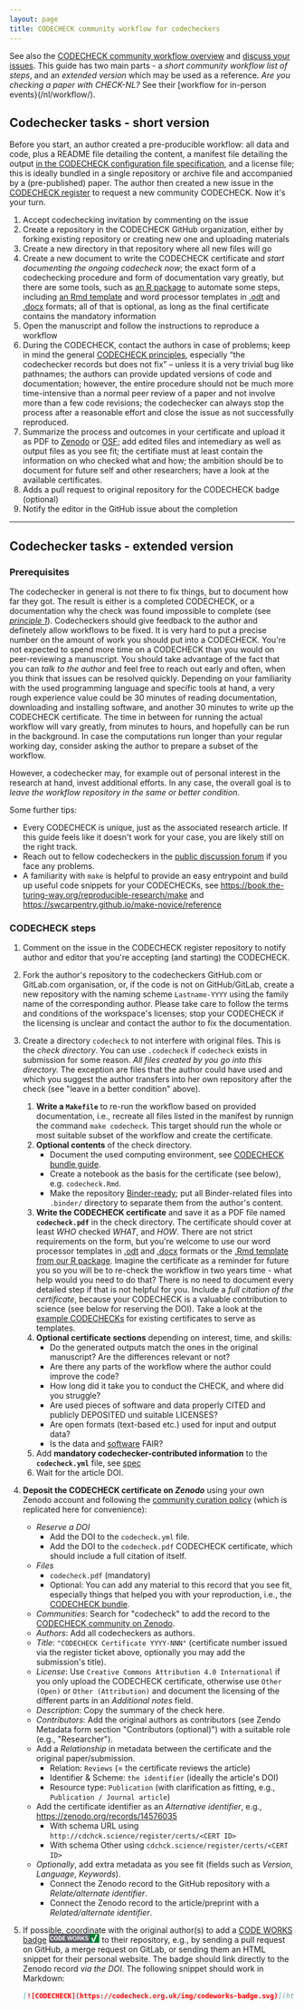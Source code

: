 ```yaml
---
layout: page
title: CODECHECK community workflow for codecheckers
---
```


See also the [CODECHECK community workflow overview](/guide/community-workflow-overview) and [discuss your issues](https://github.com/orgs/codecheckers/discussions).
This guide has two main parts - a _short community workflow list of steps_, and an _extended version_ which may be used as a reference.
_Are you checking a paper with CHECK-NL?_ See their [workflow for in-person events}(/nl/workflow/).

## Codechecker tasks - short version

Before you start, an author created a pre-producible workflow: all data and code, plus a README file detailing the content, a manifest file detailing the output [in the CODECHECK configuration file specification](https://codecheck.org.uk/spec/config/1.0/), and a license file; this is ideally bundled in a single repository or archive file and accompanied by a (pre-published) paper.
The author then created a new issue in the [CODECHECK register](https://github.com/codecheckers/register/issues/new/choose) to request a new community CODECHECK.
Now it's your turn.

1. Accept codechecking invitation by commenting on the issue
1. Create a repository in the CODECHECK GitHub organization, either by forking existing repository or creating new one and uploading materials
1. Create a new directory in that repository where all new files will go
1. Create a new document to write the CODECHECK certificate and _start documenting the ongoing codecheck now_;
   the exact form of  a codechecking procedure and form of documentation vary greatly, but there are some tools, such as [an R package](https://github.com/codecheckers/codecheck) to automate some steps, including [an Rmd template](https://github.com/codecheckers/codecheck/blob/master/inst/extdata/templates/codecheck/) and word processor templates in [.odt](/guide/templates/CODECHECK_report_template.odt) and [.docx](/guide/templates/CODECHECK_report_template.docx) formats; all of that is optional, as long as the final certificate contains the mandatory information
1. Open the manuscript and follow the instructions to reproduce a workflow
1. During the CODECHECK, contact the authors in case of problems; keep in mind the general [CODECHECK principles](/project/#the-codecheck-principles), especially “the codechecker records but does not fix” – unless it is a very trivial bug like pathnames; the authors can provide updated versions of code and documentation; however, the entire procedure should not be much more time-intensive than a normal peer review of a paper and not involve more than a few code revisions; the codechecker can always stop the process after a reasonable effort and close the issue as not successfully reproduced.
1. Summarize the process and outcomes in your certificate and upload it as PDF to [Zenodo](https://zenodo.org/) or [OSF](https://osf.io/); add edited files and intemediary as well as output files as you see fit; the certifiate must at least contain the information on who checked what and how; the ambition should be to document for future self and other researchers; have a look at the available certificates.
1. Adds a pull request to original repository for the CODECHECK badge (optional)
1. Notify the editor in the GitHub issue about the completion

------

## Codechecker tasks - extended version

### Prerequisites

The codechecker in general is not there to fix things, but to document how far they got.
The result is either is a completed CODECHECK, or a documentation why the check was found impossible to complete (see _[principle 1](/)_).
Codecheckers should give feedback to the author and definetely allow workflows to be fixed.
It is very hard to put a precise number on the amount of work you should put into a CODECHECK.
You're not expected to spend more time on a CODECHECK than you would on peer-reviewing a manuscript.
You should take advantage of the fact that you can _talk to the author_ and feel free to reach out early and often, when you think that issues can be resolved quickly.
Depending on your familiarity with the used programming language and specific tools at hand, a very rough experience value could be 30 minutes of reading documentation, downloading and installing software, and another 30 minutes to write up the CODECHECK certificate.
The time in between for running the actual workflow will vary greatly, from minutes to hours, and hopefully can be run in the background.
In case the computations run longer than your regular working day, consider asking the author to prepare a subset of the workflow.

However, a codechecker may, for example out of personal interest in the research at hand, invest additional efforts.
In any case, the overall goal is to _leave the workflow repository in the same or better condition_.

Some further tips:

- Every CODECHECK is unique, just as the associated research article. If this guide feels like it doesn't work for your case, you are likely still on the right track.
- Reach out to fellow codecheckers in the [public discussion forum](https://github.com/orgs/codecheckers/discussions) if you face any problems.
- A familiarity with `make` is helpful to provide an easy entrypoint and build up useful code snippets for your CODECHECKs, see <https://book.the-turing-way.org/reproducible-research/make> and <https://swcarpentry.github.io/make-novice/reference>

### CODECHECK steps

1. Comment on the issue in the CODECHECK register repository to notify author and editor that you're accepting (and starting) the CODECHECK.
1. Fork the author's repository to the codecheckers GitHub.com or GitLab.com organisation, or, if the code is not on GitHub/GitLab, create a new repository with the naming scheme `Lastname-YYYY` using the family name of the corresponding author. Please take care to follow the terms and conditions of the workspace's licenses; stop your CODECHECK if the licensing is unclear and contact the author to fix the documentation.
1. Create a directory `codecheck` to not interfere with original files.
  This is the _check directory_.
  You can use `.codecheck` if `codecheck` exists in submission for some reason.
  _All files created by you go into this directory._
  The exception are files that the author could have used and which you suggest the author transfers into her own repository after the check (see "leave in a better condition" above).
    1. **Write a `Makefile`** to re-run the workflow based on provided documentation, i.e., recreate all files listed in the manifest by runnign the command `make codecheck`.
      This target should run the whole or most suitable subset of the workflow and create the certificate.
    1. **Optional contents** of the check directory.
        - Document the used computing environment, see [CODECHECK bundle guide](/guide/bundle).
        - Create a notebook as the basis for the certificate (see below), e.g. `codecheck.Rmd`.
        - Make the repository [Binder-ready](https://mybinder.readthedocs.io/); put all Binder-related files into `.binder/` directory to separate them from the author's content.
    1. **Write the CODECHECK certificate** and save it as a PDF file named **`codecheck.pdf`** in the check directory.
      The certificate should cover at least _WHO_ checked _WHAT_, and _HOW_.
      There are not strict requirements on the form, but you're welcome to use our word processor templates in [.odt](/guide/templates/CODECHECK_report_template.odt) and [.docx](/guide/templates/CODECHECK_report_template.docx) formats or the [.Rmd template from our R package](https://github.com/codecheckers/codecheck/blob/master/inst/extdata/templates/codecheck/).
      Imagine the certificate as a reminder for future you so you will be to re-check the workflow in two years time - what help would you need to do that?
      There is no need to document every detailed step if that is not helpful for you.
      Include a _full citation of the certificate_, because your CODECHECK is a valuable contribution to science (see below for reserving the DOI).
      Take a look at the [example CODECHECKs](/guide/community-workflow-overview#examples) for existing certificates to serve as templates.
    1. **Optional certificate sections** depending on interest, time, and skills:
        - Do the generated outputs match the ones in the original manuscript? Are the differences relevant or not?
        - Are there any parts of the workflow where the author could improve the code?
        - How long did it take you to conduct the CHECK, and where did you struggle?
        - Are used pieces of software and data properly CITED and publicly DEPOSITED und suitable LICENSES?
        - Are open formats (text-based etc.) used for input and output data?
        - Is the data and [software](https://content.iospress.com/articles/data-science/ds190026) FAIR?
    1. Add **mandatory codechecker-contributed information** to the **`codecheck.yml`** file, see [spec](/spec/config/latest)
    1. Wait for the article DOI.
1. **Deposit the CODECHECK certificate on _Zenodo_** using your own Zenodo account and following the [community curation policy](https://zenodo.org/communities/codecheck/curation-policy) (which is replicated here for convenience):
    - _Reserve a DOI_
        - Add the DOI to the `codecheck.yml` file.
        - Add the DOI to the `codecheck.pdf` CODECHECK certificate, which should include a full citation of itself.
    - _Files_
        - `codecheck.pdf` (mandatory)
        - Optional: You can add any material to this record that you see fit, especially things that helped you with your reproduction, i.e., the [CODECHECK bundle](/guide/bundle).
    - _Communities_: Search for "codecheck" to add the record to the [CODECHECK community on Zenodo](https://zenodo.org/communities/codecheck).
    - _Authors_: Add all codecheckers as authors.
    - _Title_: `"CODECHECK Certificate YYYY-NNN"` (certificate number issued via the register ticket above, optionally you may add the submission's title).
    - _License_: Use `Creative Commons Attribution 4.0 International` if you only upload the CODECHECK certificate, otherwise use `Other (Open)` or `Other (Attribution)` and document the licensing of the different parts in an _Additional notes_ field.
    - _Description_: Copy the summary of the check here.
    - _Contributors_: Add the original authors as contributors (see Zendo Metadata form section "Contributors (optional)") with a suitable role (e.g., "Researcher").
    - Add a _Relationship_ in metadata between the certificate and the original paper/submission.
        - Relation: `Reviews` (= the certificate reviews the article)
        - Identifier & Scheme: `the identifier` (ideally the article's DOI)
        - Resource type: `Publication` (with clarification as fitting, e.g., `Publication / Journal article`)
    - Add the certificate identifier as an _Alternative identifier_, e.g., <https://zenodo.org/records/14576035>
        - With schema URL using `http://cdchck.science/register/certs/<CERT ID>`
        - With schema Other using `cdchck.science/register/certs/<CERT ID>`
    - _Optionally_, add extra metadata as you see fit (fields such as _Version_, _Language_, _Keywords_).
        - Connect the Zenodo record to the GitHub repository with a _Relate/alternate identifier_.
        - Connect the Zenodo record to the article/preprint with a _Related/alternate identifier_.
1. If possible, coordinate with the original author(s) to add a [CODE WORKS badge](https://github.com/codecheckers/website/tree/master/badges) <img src="/img/codeworks-badge.svg" alt="CODECHECK badge" height="16" style="margin-top: -4px;" /> to their repository, e.g., by sending a pull request on GitHub, a merge request on GitLab, or sending them an HTML snippet for their personal website.
    The badge should link directly to the Zenodo record _via the DOI_.
    The following snippet should work in Markdown:

    ```md
    [![CODECHECK](https://codecheck.org.uk/img/codeworks-badge.svg)](https://doi.org/<DOI HERE>)
    ```
